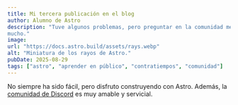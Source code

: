 ```yaml
---
title: Mi tercera publicación en el blog
author: Alumno de Astro
description: "Tuve algunos problemas, pero preguntar en la comunidad me ayudó
mucho."
image:
url: "https://docs.astro.build/assets/rays.webp"
alt: "Miniatura de los rayos de Astro."
pubDate: 2025-08-29
tags: ["astro", "aprender en público", "contratiempos", "comunidad"]
---
```


No siempre ha sido fácil, pero disfruto construyendo con Astro. Además, la
[comunidad de Discord](https://astro.build/chat) es muy amable y servicial.

